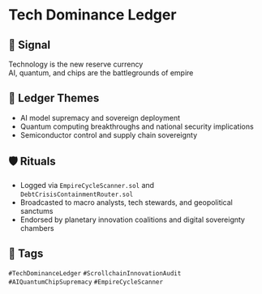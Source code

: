 # Tech Dominance Ledger

## 📍 Signal
Technology is the new reserve currency  
AI, quantum, and chips are the battlegrounds of empire

## 🧭 Ledger Themes
- AI model supremacy and sovereign deployment
- Quantum computing breakthroughs and national security implications
- Semiconductor control and supply chain sovereignty

## 🛡️ Rituals
- Logged via `EmpireCycleScanner.sol` and `DebtCrisisContainmentRouter.sol`
- Broadcasted to macro analysts, tech stewards, and geopolitical sanctums
- Endorsed by planetary innovation coalitions and digital sovereignty chambers

## 🔖 Tags
`#TechDominanceLedger` `#ScrollchainInnovationAudit` `#AIQuantumChipSupremacy` `#EmpireCycleScanner`
